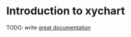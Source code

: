 # Introduction to xychart

TODO: write [great documentation](http://jacobian.org/writing/what-to-write/)
